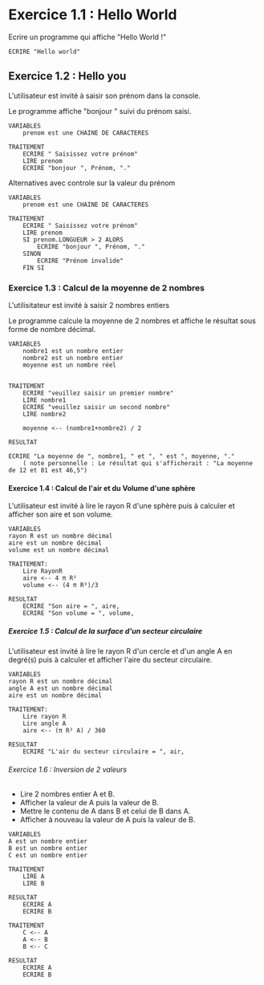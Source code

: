# Exercice 1.1 : Hello World
Ecrire un programme qui affiche "Hello World !"


```
ECRIRE "Hello world"
```

## Exercice 1.2 : Hello you 
L'utilisateur est invité à saisir son prénom dans la console.

Le programme affiche "bonjour " suivi du prénom saisi.

```
VARIABLES 
    prenom est une CHAINE DE CARACTERES

TRAITEMENT  
    ECRIRE " Saisissez votre prénom"
    LIRE prenom
    ECRIRE "bonjour ", Prénom, "." 
```

Alternatives avec controle sur la valeur du prénom 

```
VARIABLES 
    prenom est une CHAINE DE CARACTERES

TRAITEMENT  
    ECRIRE " Saisissez votre prénom"
    LIRE prenom
    SI prenom.LONGUEUR > 2 ALORS
        ECRIRE "bonjour ", Prénom, "."
    SINON
        ECRIRE "Prénom invalide"
    FIN SI
 ```    


### Exercice 1.3 : Calcul de la moyenne de 2 nombres
L'utilisitateur est invité à saisir 2 nombres entiers

Le programme calcule la moyenne de 2 nombres et affiche le résultat sous forme de nombre décimal.


```
VARIABLES
    nombre1 est un nombre entier
    nombre2 est un nombre entier
    moyenne est un nombre réel


TRAITEMENT
    ECRIRE "veuillez saisir un premier nombre"
    LIRE nombre1
    ECRIRE "veuillez saisir un second nombre"
    LIRE nombre2
    
    moyenne <-- (nombre1+nombre2) / 2

RESULTAT 

ECRIRE "La moyenne de ", nombre1, " et ", " est ", moyenne, "."
    ( note personnelle : Le résultat qui s'afficherait : "La moyenne de 12 et 81 est 46,5")
```

#### Exercice 1.4 : Calcul de l'air et du Volume d'une sphère
L'utilisateur est invité à lire le rayon R d'une sphère puis à calculer et afficher son aire et son volume.


```
VARIABLES
rayon R est un nombre décimal
aire est un nombre décimal
volume est un nombre décimal

TRAITEMENT:
    Lire RayonR
    aire <-- 4 π R² 
    volume <-- (4 π R³)/3

RESULTAT
    ECRIRE "Son aire = ", aire,
    ECRIRE "Son volume = ", volume,
```


##### Exercice 1.5 : Calcul de la surface d'un secteur circulaire
L'utilisateur est invité à lire le rayon R d'un cercle et d'un angle A en degré(s) puis à calculer et afficher l'aire du secteur circulaire.


```
VARIABLES
rayon R est un nombre décimal
angle A est un nombre décimal
aire est un nombre décimal

TRAITEMENT:
    Lire rayon R
    Lire angle A
    aire <-- (π R² A) / 360

RESULTAT
    ECRIRE "L'air du secteur circulaire = ", air,
```

###### Exercice 1.6 : Inversion de 2 valeurs
- Lire 2 nombres entier A et B.
- Afficher la valeur de A puis la valeur de B.
- Mettre le contenu de A dans B et celui de B dans A.
- Afficher à nouveau la valeur de A puis la valeur de B.


```
VARIABLES
A est un nombre entier
B est un nombre entier
C est un nombre entier 

TRAITEMENT
    LIRE A
    LIRE B

RESULTAT
    ECRIRE A
    ECRIRE B

TRAITEMENT
    C <-- A
    A <-- B 
    B <-- C

RESULTAT
    ECRIRE A
    ECRIRE B
```
 